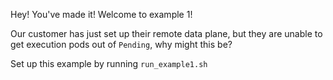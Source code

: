 Hey! You've made it! Welcome to example 1!

Our customer has just set up their remote data plane, but they are unable to get execution pods out of `Pending`, why might this be?

Set up this example by running `run_example1.sh`
